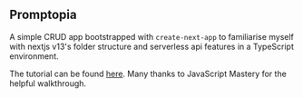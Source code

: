 ## Promptopia

A simple CRUD app bootstrapped with `create-next-app` to familiarise myself with nextjs v13's folder structure and serverless api features in a TypeScript environment.

The tutorial can be found [here](https://www.youtube.com/watch?v=wm5gMKuwSYk&t=6389s&ab_channel=JavaScriptMastery). Many thanks to JavaScript Mastery for the helpful walkthrough.